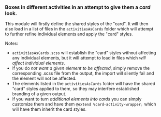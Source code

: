 ### Boxes in different activities in an attempt to give them a *card* look.

This module will firstly define the shared styles of the "card". It will then also load in a list of files in the ```activitiesAsCards``` folder which will attempt to further refine individual elements and apply the "card" styles.

Notes:
- ```activitiesAsCards.scss``` will establish the "card" styles without affecting any individual elements, but it will attempt to load in files which *will affect individual elements*.
- If you do *not want a given element to be affected*, simply remove the corresponding .scss file from the output, the import will silently fail and the element will not be affected.
- The elements listed in the ```activitiesAsCards``` folder will have the shared "card" styles applied to them, so they may interfere established branding of a given output.
- If you want to turn *additional elements into cards* you can simply customize them and have them ```@extend %card-activity-wrapper;``` which will have them inherit the card styles.